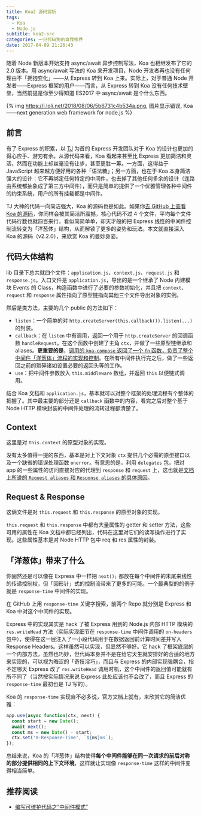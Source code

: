 ```yaml
---
title: Koa2 源码赏析
tags:
  - Koa
  - Node.js
subtitle: koa2-src
categories: 一只代码狗的自我修养
date: 2017-04-09 21:26:43
---
```


随着 Node 新版本开始支持 async/await 异步控制写法，Koa 也相继发布了它的 2.0 版本。用 async/await 写法的 Koa 来开发项目，Node 开发者再也没有任何理由不「拥抱变化」——从 Express 转到 Koa 上来。实际上，对于普通 Node 开发者——Express 框架的用户——而言，从 Express 转到 Koa 没有任何技术壁垒，当然前提是你至少得知道 ES2017 中 async/await 是个什么东西。

{% img https://i.loli.net/2018/08/06/5b6731c4b534a.png, 图片显示错误, Koa——next generation web framework for node.js %}

<!-- more -->

## 前言

有了 Express 的积累，以 [TJ](https://github.com/tj) 为首的 Express 开发团队对于 Koa 的设计也更加的得心应手、游刃有余。从源代码来看，Koa 看起来甚至比 Express 更加简洁和灵活，然而在功能上却丝毫没有让步，甚至更胜一筹。一方面，这得益于 JavaScript 越来越方便好用的各种「语法糖」；另一方面，也在于 Koa 本身简洁强大的设计：它不再绑定任何特定的中间件，也去掉了其他任何多余的设计（连路由系统都抽象成了第三方中间件），而只是简单的提供了一个优雅管理各种中间件的约束系统，用户的所有挂载都是中间件。

TJ 大神的代码一向简洁强大，Koa 的源码也是如此。如果你[去 GitHub 上查看 Koa 的源码](https://github.com/koajs/koa)，你同样会被其简洁所震撼，核心代码不过 4 个文件，平均每个文件代码行数也就四百来行，看似简简单单，却天才般的把 Express 线性的中间件控制流转变为「洋葱体」结构，从而解锁了更多的姿势和玩法。本文就直接深入 Koa 的源码（v2.2.0），来欣赏 Koa 的曼妙身姿。

## 代码大体结构

lib 目录下总共就四个文件：`application.js`、`context.js`、`request.js` 和 `response.js`。入口文件是 `application.js`，导出的是一个继承了 Node 内建模块 Events 的 Class，构造函数中进行了必要的参数初始化，并且把 `context`、`request` 和 `response` 属性指向了原型链指向其他三个文件导出对象的实例。

然后是类方法，主要的几个 public 的方法如下：

- `listen`：一个简单的对 `http.createServer(this.callback()).listen(...)` 的封装。
- `callback`：在 `listen` 中有调用，返回一个用于 `http.createServer` 的回调函数 `handleRequest`，在这个函数中创建了主角 `ctx`，并做了一些原型链继承和 aliases。**更重要的是**，[调用的 `koa-compose` 返回了一个 `fn` 函数，负责了整个中间件「洋葱体」流程的实现和控制](https://github.com/koajs/compose/blob/master/index.js)。在所有中间件执行完之后，做了一些返回之前的琐碎诸如设置必要的返回头等的工作。
- `use`：把中间件参数放入 `this.middleware` 数组，并返回 `this` 以便链式调用。

结合 Koa 文档和 `application.js`，基本就可以对整个框架的处理流程有个整体的把握了。其中最主要的部分还是 `callback` 函数中的内容，看完之后对整个基于 Node HTTP 模块封装的中间件处理的流转过程都清楚了。

## Context

这里是对 `this.context` 的原型对象的实现。

没有太多值得一提的东西，基本是对上下文对象 `ctx` 提供几个必需的原型接口以及一个缺省的错误处理函数 `onerror`。有意思的是，利用 `delegates` 包，把对 app 的一些属性的访问直接对应的代理到 `response` 和 `request` 上，这也就是[文档上所说的 `Request aliases` 和 `Response aliases` 的具体原因](http://koajs.com/#request-aliases)。

## Request & Response

这俩文件是对 `this.request` 和 `this.response` 的原型对象的实现。

`this.request` 和 `this.response` 中都有大量属性的 getter 和 setter 方法，这些可用的属性在 Koa 文档中都已经列出，代码在这里对它们的读写操作进行了实现。这些属性基本是对 Node HTTP 包中 req 和 res 属性的封装。

## 「洋葱体」带来了什么

你固然还是可以像在 Express 中一样把 `next();` 都放在每个中间件的末尾来线性的传递控制权，但「回形针」式的控制流带来了更多的可能。一个最典型的的例子就是 `response-time` 中间件的实现。

在 GitHub 上用 `response-time` 关键字搜索，前两个 Repo 就分别是 Express 和 Koa 中对这个中间件的实现。

Express 中的实现其实是 hack 了被 Express 用到的 Node.js 内部 HTTP 模块的 `res.writeHead` 方法（实际实现细节在 `response-time` 中间件调用的 `on-headers` 包中），使得在这一层注入了一小段代码用于在数据返回前计算时间差并写入 Response Headers。这样虽然可以实现，但显然不够好。它 hack 了框架底层的一个内部方法，虽然也巧妙，但代码本身并不是在给它天生就安排好的合适的地方来实现的，可以视为晦涩的「奇技淫巧」，而且与 Express 的内部实现强耦合，指不定哪天 Express 改了 `res.writeHead` 调用时机，这个中间件的返回值可能就有所不同了（当然按实际情况来说 Express 此处应该也不会改了，而且 Express 的 `response-time` 最初也是 TJ 写的）。

Koa 的 `response-time` 实现自不必多说，官方文档上就有，来欣赏它的简洁优雅：

```js
app.use(async function(ctx, next) {
  const start = new Date();
  await next();
  const ms = new Date() - start;
  ctx.set('X-Response-Time', `${ms}ms`);
});
```

总结来说，Koa 的「洋葱体」结构使得**每个中间件能够在同一次请求的前后对称的部分提供相同的上下文环境**，这样就让实现像 `response-time` 这样的中间件变得相当简单。

## 推荐阅读

- [编写可维护代码之“中间件模式”](https://zhuanlan.zhihu.com/p/26063036)
